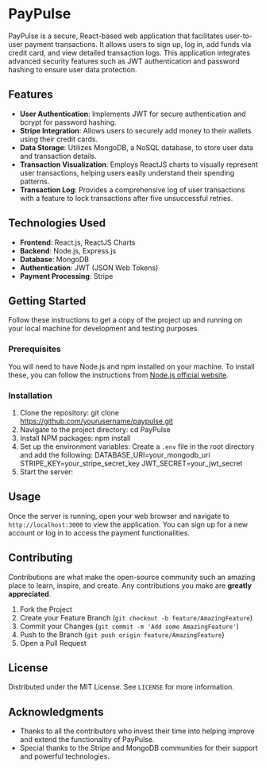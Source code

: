# PayPulse

PayPulse is a secure, React-based web application that facilitates user-to-user payment transactions. It allows users to sign up, log in, add funds via credit card, and view detailed transaction logs. This application integrates advanced security features such as JWT authentication and password hashing to ensure user data protection.

## Features

- **User Authentication**: Implements JWT for secure authentication and bcrypt for password hashing.
- **Stripe Integration**: Allows users to securely add money to their wallets using their credit cards.
- **Data Storage**: Utilizes MongoDB, a NoSQL database, to store user data and transaction details.
- **Transaction Visualization**: Employs ReactJS charts to visually represent user transactions, helping users easily understand their spending patterns.
- **Transaction Log**: Provides a comprehensive log of user transactions with a feature to lock transactions after five unsuccessful retries.

## Technologies Used

- **Frontend**: React.js, ReactJS Charts
- **Backend**: Node.js, Express.js
- **Database**: MongoDB
- **Authentication**: JWT (JSON Web Tokens)
- **Payment Processing**: Stripe

## Getting Started

Follow these instructions to get a copy of the project up and running on your local machine for development and testing purposes.

### Prerequisites

You will need to have Node.js and npm installed on your machine. To install these, you can follow the instructions from [Node.js official website](https://nodejs.org/).

### Installation

1. Clone the repository:
git clone https://github.com/yourusername/paypulse.git
2. Navigate to the project directory:
cd PayPulse
3. Install NPM packages:
npm install
4. Set up the environment variables:
Create a `.env` file in the root directory and add the following:
DATABASE_URI=your_mongodb_uri STRIPE_KEY=your_stripe_secret_key JWT_SECRET=your_jwt_secret
5. Start the server:

## Usage

Once the server is running, open your web browser and navigate to `http://localhost:3000` to view the application. You can sign up for a new account or log in to access the payment functionalities.

## Contributing

Contributions are what make the open-source community such an amazing place to learn, inspire, and create. Any contributions you make are **greatly appreciated**.

1. Fork the Project
2. Create your Feature Branch (`git checkout -b feature/AmazingFeature`)
3. Commit your Changes (`git commit -m 'Add some AmazingFeature'`)
4. Push to the Branch (`git push origin feature/AmazingFeature`)
5. Open a Pull Request

## License

Distributed under the MIT License. See `LICENSE` for more information.

## Acknowledgments

- Thanks to all the contributors who invest their time into helping improve and extend the functionality of PayPulse.
- Special thanks to the Stripe and MongoDB communities for their support and powerful technologies.

